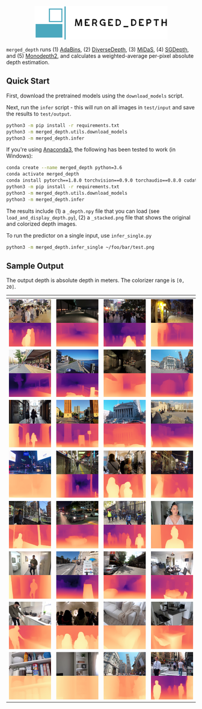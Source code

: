 <p align="center">
  <img height="90" src=".logo/logo.png"/>  
</p>

`merged_depth` runs (1) [AdaBins](https://github.com/shariqfarooq123/AdaBins), (2) [DiverseDepth](https://github.com/YvanYin/DiverseDepth), (3) [MiDaS](https://github.com/intel-isl/MiDaS), (4) [SGDepth](https://github.com/ifnspaml/SGDepth), and (5) [Monodepth2](https://github.com/nianticlabs/monodepth2), and calculates a weighted-average per-pixel absolute depth estimation.

## Quick Start

First, download the pretrained models using the `download_models` script. 

Next, run the `infer` script - this will run on all images in `test/input` and save the results to `test/output`. 

```bash
python3 -m pip install -r requirements.txt
python3 -m merged_depth.utils.download_models
python3 -m merged_depth.infer
```

If you're using [Anaconda3](https://www.anaconda.com/products/individual), the following has been tested to work (in Windows):

```bash
conda create --name merged_depth python=3.6
conda activate merged_depth
conda install pytorch==1.8.0 torchvision==0.9.0 torchaudio==0.8.0 cudatoolkit=11.1 -c pytorch -c conda-forge
python3 -m pip install -r requirements.txt
python3 -m merged_depth.utils.download_models
python3 -m merged_depth.infer
```

The results include (1) a `_depth.npy` file that you can load (see `load_and_display_depth.py`), (2) a `_stacked.png` file that shows the original and colorized depth images. 

To run the predictor on a single input, use `infer_single.py`

```bash
python3 -m merged_depth.infer_single ~/foo/bar/test.png
```

## Sample Output

The output depth is absolute depth in meters. The colorizer range is `[0, 20]`.

| <!-- -->                       | <!-- -->                        | <!-- -->                        | <!-- -->                        |
:-------------------------------:|:-------------------------------:|:-------------------------------:|:-------------------------------:|
![](./test/output/00_stacked.png)  | ![](./test/output/01_stacked.png) | ![](./test/output/05_stacked.png) | ![](./test/output/06_stacked.png) |
![](./test/output/07_stacked.png)  | ![](./test/output/08_stacked.png) | ![](./test/output/10_stacked.png) | ![](./test/output/12_stacked.png) |
![](./test/output/13_stacked.png)  | ![](./test/output/16_stacked.png) | ![](./test/output/17_stacked.png) | ![](./test/output/18_stacked.png) |
![](./test/output/23_stacked.png)  | ![](./test/output/20_stacked.png) | ![](./test/output/25_stacked.png) | ![](./test/output/27_stacked.png) |
![](./test/output/28_stacked.png)  | ![](./test/output/29_stacked.png) | ![](./test/output/30_stacked.png) | ![](./test/output/31_stacked.png) |
![](./test/output/32_stacked.png)  | ![](./test/output/33_stacked.png) | ![](./test/output/34_stacked.png) | ![](./test/output/36_stacked.png) |
![](./test/output/37_stacked.png)  | ![](./test/output/39_stacked.png) | ![](./test/output/40_stacked.png) | ![](./test/output/42_stacked.png) |
![](./test/output/43_stacked.png)  | ![](./test/output/45_stacked.png) | ![](./test/output/47_stacked.png) | ![](./test/output/49_stacked.png) |
